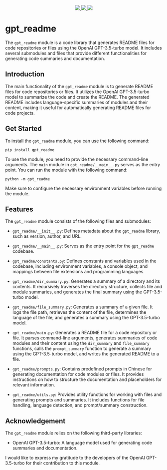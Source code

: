 
<div align="center">
    <a href="https://github.com/gusye1234/gpt-readme">
      <img src="https://img.shields.io/badge/written_by-GPT-green">
    </a>
    <a href="https://github.com/gusye1234/gpt-readme">
      <img src="https://img.shields.io/badge/could_be-Wrong-red">
    </a>
    <a href="https://pypi.org/project/gpt_readme/">
      <img src="https://img.shields.io/pypi/v/gpt_readme.svg">
    </a>
</div>

# gpt_readme

The `gpt_readme` module is a code library that generates README files for code repositories or files using the OpenAI GPT-3.5-turbo model. It includes several submodules and files that provide different functionalities for generating code summaries and documentation.

## Introduction

The main functionality of the `gpt_readme` module is to generate README files for code repositories or files. It utilizes the OpenAI GPT-3.5-turbo model to summarize the code and create the README. The generated README includes language-specific summaries of modules and their content, making it useful for automatically generating README files for code projects.

## Get Started

To install the `gpt_readme` module, you can use the following command:

```
pip install gpt_readme
```

To use the module, you need to provide the necessary command-line arguments. The `main` module in `gpt_readme/__main__.py` serves as the entry point. You can run the module with the following command:

```
python -m gpt_readme
```

Make sure to configure the necessary environment variables before running the module.

## Features

The `gpt_readme` module consists of the following files and submodules:

- `gpt_readme/__init__.py`: Defines metadata about the `gpt_readme` library, such as version, author, and URL.

- `gpt_readme/__main__.py`: Serves as the entry point for the `gpt_readme` codebase.

- `gpt_readme/constants.py`: Defines constants and variables used in the codebase, including environment variables, a console object, and mappings between file extensions and programming languages.

- `gpt_readme/dir_summary.py`: Generates a summary of a directory and its contents. It recursively traverses the directory structure, collects file and module summaries, and generates the final summary using the GPT-3.5-turbo model.

- `gpt_readme/file_summary.py`: Generates a summary of a given file. It logs the file path, retrieves the content of the file, determines the language of the file, and generates a summary using the GPT-3.5-turbo model.

- `gpt_readme/main.py`: Generates a README file for a code repository or file. It parses command-line arguments, generates summaries of code modules and their content using the `dir_summary` and `file_summary` functions, calls the `prompt_summary` function to generate a summary using the GPT-3.5-turbo model, and writes the generated README to a file.

- `gpt_readme/prompts.py`: Contains predefined prompts in Chinese for generating documentation for code modules or files. It provides instructions on how to structure the documentation and placeholders for relevant information.

- `gpt_readme/utils.py`: Provides utility functions for working with files and generating prompts and summaries. It includes functions for file handling, language detection, and prompt/summary construction.

## Acknowledgement

The `gpt_readme` module relies on the following third-party libraries:

- OpenAI GPT-3.5-turbo: A language model used for generating code summaries and documentation.

I would like to express my gratitude to the developers of the OpenAI GPT-3.5-turbo for their contribution to this module.
